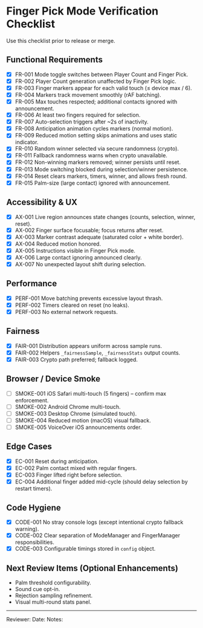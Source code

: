 # Finger Pick Mode Verification Checklist

Use this checklist prior to release or merge.

## Functional Requirements
- [x] FR-001 Mode toggle switches between Player Count and Finger Pick.
- [x] FR-002 Player Count generation unaffected by Finger Pick logic.
- [x] FR-003 Finger markers appear for each valid touch (≤ device max / 6).
- [x] FR-004 Markers track movement smoothly (rAF batching).
- [x] FR-005 Max touches respected; additional contacts ignored with announcement.
- [x] FR-006 At least two fingers required for selection.
- [x] FR-007 Auto-selection triggers after ~2s of inactivity.
- [x] FR-008 Anticipation animation cycles markers (normal motion).
- [x] FR-009 Reduced motion setting skips animations and uses static indicator.
- [x] FR-010 Random winner selected via secure randomness (crypto).
- [x] FR-011 Fallback randomness warns when crypto unavailable.
- [x] FR-012 Non-winning markers removed; winner persists until reset.
- [x] FR-013 Mode switching blocked during selection/winner persistence.
- [x] FR-014 Reset clears markers, timers, winner, and allows fresh round.
- [x] FR-015 Palm-size (large contact) ignored with announcement.

## Accessibility & UX
- [x] AX-001 Live region announces state changes (counts, selection, winner, reset).
- [x] AX-002 Finger surface focusable; focus returns after reset.
- [x] AX-003 Marker contrast adequate (saturated color + white border).
- [x] AX-004 Reduced motion honored.
- [x] AX-005 Instructions visible in Finger Pick mode.
- [x] AX-006 Large contact ignoring announced clearly.
- [x] AX-007 No unexpected layout shift during selection.

## Performance
- [x] PERF-001 Move batching prevents excessive layout thrash.
- [x] PERF-002 Timers cleared on reset (no leaks).
- [x] PERF-003 No external network requests.

## Fairness
- [x] FAIR-001 Distribution appears uniform across sample runs.
- [x] FAIR-002 Helpers `_fairnessSample`, `_fairnessStats` output counts.
- [x] FAIR-003 Crypto path preferred; fallback logged.

## Browser / Device Smoke
- [ ] SMOKE-001 iOS Safari multi-touch (5 fingers) – confirm max enforcement.
- [ ] SMOKE-002 Android Chrome multi-touch.
- [ ] SMOKE-003 Desktop Chrome (simulated touch).
- [ ] SMOKE-004 Reduced motion (macOS) visual fallback.
- [ ] SMOKE-005 VoiceOver iOS announcements order.

## Edge Cases
- [x] EC-001 Reset during anticipation.
- [x] EC-002 Palm contact mixed with regular fingers.
- [x] EC-003 Finger lifted right before selection.
- [x] EC-004 Additional finger added mid-cycle (should delay selection by restart timers).

## Code Hygiene
- [x] CODE-001 No stray console logs (except intentional crypto fallback warning).
- [x] CODE-002 Clear separation of ModeManager and FingerManager responsibilities.
- [x] CODE-003 Configurable timings stored in `config` object.

## Next Review Items (Optional Enhancements)
- Palm threshold configurability.
- Sound cue opt-in.
- Rejection sampling refinement.
- Visual multi-round stats panel.

---
Reviewer:
Date:
Notes:
